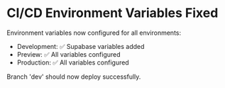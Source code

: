 # CI/CD Environment Variables Fixed

Environment variables now configured for all environments:

- Development: ✅ Supabase variables added
- Preview: ✅ All variables configured
- Production: ✅ All variables configured

Branch 'dev' should now deploy successfully.
